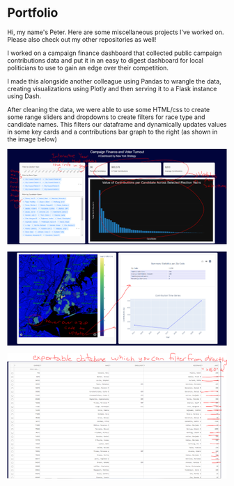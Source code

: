 # Portfolio
Hi, my name's Peter. Here are some miscellaneous projects I've worked on. Please also check out my other repositories as well!

I worked on a campaign finance dashboard that collected public campaign contributions data and put it in an easy to digest dashboard for local politicians to use to gain an edge over their competition.

I made this alongside another colleague using Pandas to wrangle the data, creating visualizations using Plotly and then serving it to a Flask instance using Dash.

After cleaning the data, we were able to use some HTML/css to create some range sliders and dropdowns to create filters for race type and candidate names. This filters our dataframe and dynamically updates values in some key cards and a contributions bar graph to the right (as shown in the image below)

![ex1](District%2024%20Election%20Dashboard%2006-2019/campaign_dashboard_1.PNG)



![ex2](District%2024%20Election%20Dashboard%2006-2019/campaign_dashboard_2.PNG)

![ex3](District%2024%20Election%20Dashboard%2006-2019/campaign_dashboard_3.PNG)
